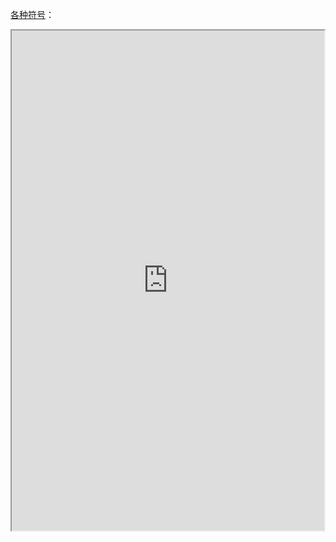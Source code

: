 

[各种符号](https://www.processon.com/latex-symbol#_1)：

<iframe src="https://www.processon.com/latex-symbol#_1" width="500px" height="800"></iframe>  